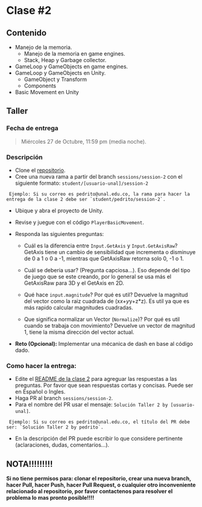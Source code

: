 # Clase #2

## Contenido

- Manejo de la memoria.
  - Manejo de la memoria en game engines.
  - Stack, Heap y Garbage collector.
- GameLoop y GameObjects en game engines.
- GameLoop y GameObjects en Unity.
  - GameObject y Transform
  - Components
- Basic Movement en Unity

## Taller

### Fecha de entrega
> Miércoles 27 de Octubre, 11:59 pm (media noche).

### Descripción
- Clone el [repositorio](https://github.com/UNAL-IntroVideojuegos-2021-2/intro-videogames-2021-2).
- Cree una nueva rama a partir del branch `sessions/session-2` con el siguiente formato: `student/[usuario-unal]/session-2`
```
 Ejemplo: Si su correo es pedrito@unal.edu.co, la rama para hacer la entrega de la clase 2 debe ser `student/pedrito/session-2`.
```
- Ubique y abra el proyecto de Unity.
- Revise y juegue con el código `PlayerBasicMovement`.
- Responda las siguientes preguntas:

  - Cuál es la diferencia entre `Input.GetAxis` y `Input.GetAxisRaw`?
    GetAxis tiene un cambio de sensibilidad que incrementa o disminuye de 0 a 1 o 0 a -1, mientras que  GetAxisRaw retorna solo 0, -1 o 1.
    
  - Cuál se deberia usar? (Pregunta capciosa...).
    Eso depende del tipo de juego que se este creando, por lo general se usa más el GetAxisRaw para 3D y el GetAxis en 2D.
    
  - Qué hace `input.magnitude`? Por qué es util?
    Devuelve la magnitud del vector como la raiz cuadrada de (x*x+y*y+z*z). Es util ya que es más rapido calcular magnitudes cuadradas.
    
  - Que significa normalizar un Vector (`Normalize`)? Por qué es util cuando se trabaja con movimiento?
    Devuelve un vector de magnitud 1, tiene la misma dirección del vector actual. 
    
- **Reto (Opcional):** Implementar una mécanica de dash en base al código dado.

### Como hacer la entrega:
- Edite el [README de la clase 2](https://github.com/UNAL-IntroVideojuegos-2021-2/intro-videogames-2021-2/blob/main/Clase2/README.md) para agreguar las respuestas a las preguntas. Por favor que sean respuestas cortas y concisas. Puede ser en Español o Ingles.
- Haga PR al branch `sessions/session-2`. 
- Para el nombre del PR usar el mensaje: `Solución Taller 2 by [usuario-unal]`. 
```
 Ejemplo: Si su correo es pedrito@unal.edu.co, el título del PR debe ser: `Solución Taller 2 by pedrito`.
```
- En la descripción del PR puede escribir lo que considere pertinente (aclaraciones, dudas, comentarios...).

## NOTA!!!!!!!!!
**Si no tiene permisos para: clonar el repositorio, crear una nueva branch, hacer Pull, hacer Push, hacer Pull Request, o cualquier otro inconveniente relacionado al repositorio, por favor contactenos para resolver el problema lo mas pronto posible!!!!**
